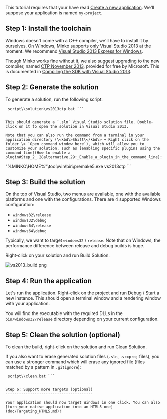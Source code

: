 This tutorial requires that your have read [Create a new application](doc/Create_a_new_application.md). We'll suppose your application is named `my-project`.

Step 1: Install the toolchain
-----------------------------

Windows doesn't come with a C++ compiler, we'll have to install it by ourselves. On Windows, Minko supports only Visual Studio 2013 at the moment. We recommend [Visual Studio 2013 Express for Windows](http://www.visualstudio.com/en-us/products/visual-studio-express-vs.aspx).

Though Minko works fine without it, we also suggest upgrading to the new compiler, named [CTP November 2013](http://www.microsoft.com/en-us/download/details.aspx?id=41151), provided for free by Microsoft. This is documented in [Compiling the SDK with Visual Studio 2013](Compiling_the_SDK_with_Visual_Studio_2013#Step_3:_Updating_the_solution_for_Visual_Studio_2013).

Step 2: Generate the solution
-----------------------------

To generate a solution, run the following script:

```
 script\\solution\vs2013ctp.bat ```


This should generate a `.sln` Visual Studio solution file. Double-click on it to open the solution in Visual Studio 2013.

Note that you can also run the command from a terminal in your application directory (\<kbd\>Shift\</kbd\> + Right click on the folder \> `Open command window here`), which will allow you to customize your solution, such as [enabling specific plugins using the command line](How to enable a plugin#Step_2_.28alternative.29:_Enable_a_plugin_in_the_command_line):

```
 "%MINKO\HOME%"\\tool\\win\\bin\\premake5.exe vs2013ctp ```


Step 3: Build the solution
--------------------------

On the top of Visual Studio, two menus are available, one with the available platforms and one with the configurations. There are 4 supported Windows configuration:

-   `windows32\release`
-   `windows32\debug`
-   `windows64\release`
-   `windows64\debug`

Typically, we want to target `windows32` / `release`. Note that on Windows, the performance difference between release and debug builds is huge.

Right-click on your solution and run Build Solution.

![](vs2013_build.png "vs2013_build.png")

Step 4: Run the application
---------------------------

Let's run the application. Right-click on the project and run Debug / Start a new instance. This should open a terminal window and a rendering window with your application.

You will find the executable with the required DLLs in the `bin/windows32/release` directory depending on your current configuration.

Step 5: Clean the solution (optional)
-------------------------------------

To clean the build, right-click on the solution and run Clean Solution.

If you also want to erase generated solution files (`.sln`, `.vcxproj` files), you can use a stronger command which will erase any ignored file (files matched by a pattern in `.gitignore`):

```
 script\\clean.bat ```


Step 6: Support more targets (optional)
---------------------------------------

Your application should now target Windows in one click. You can also [turn your native application into an HTML5 one](doc/Targeting_HTML5.md)!

